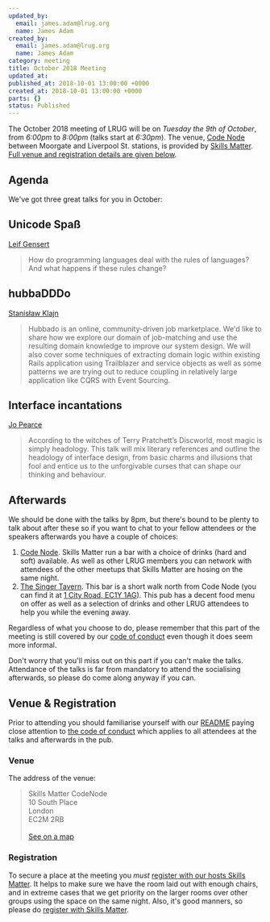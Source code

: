```yaml
---
updated_by:
  email: james.adam@lrug.org
  name: James Adam
created_by:
  email: james.adam@lrug.org
  name: James Adam
category: meeting
title: October 2018 Meeting
updated_at:
published_at: 2018-10-01 13:00:00 +0000
created_at: 2018-10-01 13:00:00 +0000
parts: {}
status: Published
---
```


The October 2018 meeting of LRUG will be on *Tuesday the 9th of October*,
from _6:00pm_ to _8:00pm_ (talks start at _6:30pm_).  The venue, [Code
Node][skills-matter-venue] between Moorgate and Liverpool St. stations, is
provided by [Skills Matter](http://www.skillsmatter.com).  [Full venue and
registration details are given below](#october18registration).

Agenda
------

We've got three great talks for you in October:

## Unicode Spaß 
[Leif Gensert](https://twitter.com/leifg)

> How do programming languages deal with the rules of languages? And what happens if these rules change?


## hubbaDDDo
[Stanisław Klajn](https://skillsmatter.com/members/broisatse)

> Hubbado is an online, community-driven job marketplace. We'd like to share how we explore our domain of job-matching and use the resulting domain knowledge to improve our system design. We will also cover some techniques of extracting domain logic within existing Rails application using Trailblazer and service objects as well as some patterns we are trying out to reduce coupling in relatively large application like CQRS with Event Sourcing.

## Interface incantations
[Jo Pearce](https://twitter.com/jdpearce)

> According to the witches of Terry Pratchett’s Discworld, most magic is simply headology. This talk will mix literary references and outline the headology of interface design, from basic charms and illusions that fool and entice us to the unforgivable curses that can shape our thinking and behaviour.


Afterwards
----------

We should be done with the talks by 8pm, but there's bound to be plenty
to talk about after these so if you want to chat to your fellow attendees or
the speakers afterwards you have a couple of choices:

1. [Code Node][skills-matter-venue].  Skills Matter run a bar with a choice of
   drinks (hard and soft) available.  As well as other LRUG members you can
   network with attendees of the other meetups that Skills Matter are hosing on
   the same night.
2. [The Singer Tavern](http://singertavern.com/).  This bar is a short walk
   north from Code Node (you can find it at [1 City Road, EC1Y
   1AG](https://goo.gl/maps/w9kPu)).  This pub has a decent food menu on offer
   as well as a selection of drinks and other LRUG attendees to help you
   while the evening away.

Regardless of what you choose to do, please remember that this part of the
meeting is still covered by our [code of
conduct](http://readme.lrug.org/#code-of-condut) even though it does seem more
informal.

Don't worry that you'll miss out on this part if you can't make the talks.
Attendance of the talks is far from mandatory to attend the socialising
afterwards, so please do come along anyway if you can.

Venue & Registration <a name="october18registration">&nbsp;</a>
-----------------------------------------------------------

Prior to attending you should familiarise yourself with our
[README](http://readme.lrug.org/) paying close attention to [the code of
conduct](http://readme.lrug.org/#code-of-conduct) which applies to
all attendees at the talks and afterwards in the pub.

### Venue

The address of the venue:

> Skills Matter CodeNode<br/>10 South Place<br/>London<br/>EC2M 2RB<br/><br/>[See on a map](https://goo.gl/maps/ONJT4)

### Registration

To secure a place at the meeting you *must* [register with our hosts
Skills Matter][skills-matter-event].  It helps to
make sure we have the room laid out with enough chairs, and in extreme cases
that we get priority on the larger rooms over other groups using the space on
the same night.  Also, it's good manners, so please do [register with Skills
Matter][skills-matter-event].

[skills-matter-venue]: https://skillsmatter.com/locations/264-skills-matter-codenode
[skills-matter-event]: https://skillsmatter.com/meetups/11287-lrug-london-ruby-user-group
